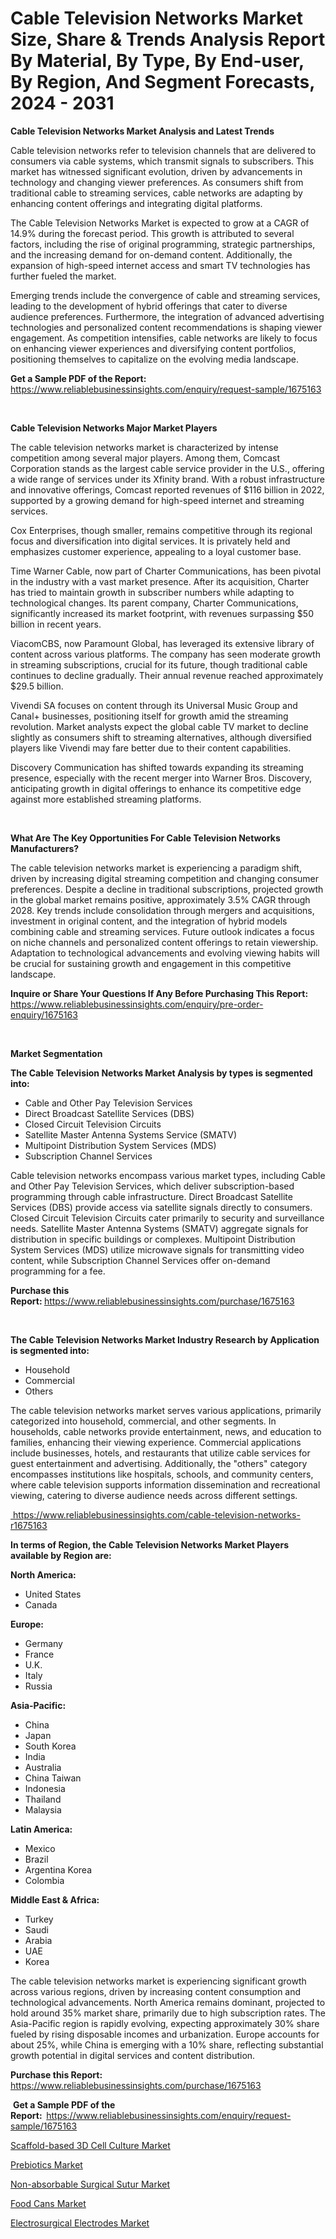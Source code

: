 <p><h1>Cable Television Networks Market Size, Share & Trends Analysis Report By Material, By Type, By End-user, By Region, And Segment Forecasts, 2024 - 2031</h1></p><p><strong>Cable Television Networks Market Analysis and Latest Trends</strong></p>
<p><p>Cable television networks refer to television channels that are delivered to consumers via cable systems, which transmit signals to subscribers. This market has witnessed significant evolution, driven by advancements in technology and changing viewer preferences. As consumers shift from traditional cable to streaming services, cable networks are adapting by enhancing content offerings and integrating digital platforms.</p><p>The Cable Television Networks Market is expected to grow at a CAGR of 14.9% during the forecast period. This growth is attributed to several factors, including the rise of original programming, strategic partnerships, and the increasing demand for on-demand content. Additionally, the expansion of high-speed internet access and smart TV technologies has further fueled the market. </p><p>Emerging trends include the convergence of cable and streaming services, leading to the development of hybrid offerings that cater to diverse audience preferences. Furthermore, the integration of advanced advertising technologies and personalized content recommendations is shaping viewer engagement. As competition intensifies, cable networks are likely to focus on enhancing viewer experiences and diversifying content portfolios, positioning themselves to capitalize on the evolving media landscape.</p></p>
<p><strong>Get a Sample PDF of the Report:&nbsp;</strong> <a href="https://www.reliablebusinessinsights.com/enquiry/request-sample/1675163?utm_campaign=57&utm_medium=2&utm_source=Github&utm_content=ia&utm_term=10102024&utm_id=cable-television-networks">https://www.reliablebusinessinsights.com/enquiry/request-sample/1675163</a></p>
<p>&nbsp;</p>
<p><strong>Cable Television Networks Major Market Players</strong></p>
<p><p>The cable television networks market is characterized by intense competition among several major players. Among them, Comcast Corporation stands as the largest cable service provider in the U.S., offering a wide range of services under its Xfinity brand. With a robust infrastructure and innovative offerings, Comcast reported revenues of $116 billion in 2022, supported by a growing demand for high-speed internet and streaming services.</p><p>Cox Enterprises, though smaller, remains competitive through its regional focus and diversification into digital services. It is privately held and emphasizes customer experience, appealing to a loyal customer base.</p><p>Time Warner Cable, now part of Charter Communications, has been pivotal in the industry with a vast market presence. After its acquisition, Charter has tried to maintain growth in subscriber numbers while adapting to technological changes. Its parent company, Charter Communications, significantly increased its market footprint, with revenues surpassing $50 billion in recent years.</p><p>ViacomCBS, now Paramount Global, has leveraged its extensive library of content across various platforms. The company has seen moderate growth in streaming subscriptions, crucial for its future, though traditional cable continues to decline gradually. Their annual revenue reached approximately $29.5 billion.</p><p>Vivendi SA focuses on content through its Universal Music Group and Canal+ businesses, positioning itself for growth amid the streaming revolution. Market analysts expect the global cable TV market to decline slightly as consumers shift to streaming alternatives, although diversified players like Vivendi may fare better due to their content capabilities.</p><p>Discovery Communication has shifted towards expanding its streaming presence, especially with the recent merger into Warner Bros. Discovery, anticipating growth in digital offerings to enhance its competitive edge against more established streaming platforms.</p></p>
<p>&nbsp;</p>
<p><strong>What Are The Key Opportunities For Cable Television Networks Manufacturers?</strong></p>
<p><p>The cable television networks market is experiencing a paradigm shift, driven by increasing digital streaming competition and changing consumer preferences. Despite a decline in traditional subscriptions, projected growth in the global market remains positive, approximately 3.5% CAGR through 2028. Key trends include consolidation through mergers and acquisitions, investment in original content, and the integration of hybrid models combining cable and streaming services. Future outlook indicates a focus on niche channels and personalized content offerings to retain viewership. Adaptation to technological advancements and evolving viewing habits will be crucial for sustaining growth and engagement in this competitive landscape.</p></p>
<p><strong>Inquire or Share Your Questions If Any Before Purchasing This Report:</strong> <a href="https://www.reliablebusinessinsights.com/enquiry/pre-order-enquiry/1675163?utm_campaign=57&utm_medium=2&utm_source=Github&utm_content=ia&utm_term=10102024&utm_id=cable-television-networks">https://www.reliablebusinessinsights.com/enquiry/pre-order-enquiry/1675163</a></p>
<p>&nbsp;</p>
<p><strong>Market Segmentation</strong></p>
<p><strong>The Cable Television Networks Market Analysis by types is segmented into:</strong></p>
<p><ul><li>Cable and Other Pay Television Services</li><li>Direct Broadcast Satellite Services (DBS)</li><li>Closed Circuit Television Circuits</li><li>Satellite Master Antenna Systems Service (SMATV)</li><li>Multipoint Distribution System Services (MDS)</li><li>Subscription Channel Services</li></ul></p>
<p><p>Cable television networks encompass various market types, including Cable and Other Pay Television Services, which deliver subscription-based programming through cable infrastructure. Direct Broadcast Satellite Services (DBS) provide access via satellite signals directly to consumers. Closed Circuit Television Circuits cater primarily to security and surveillance needs. Satellite Master Antenna Systems (SMATV) aggregate signals for distribution in specific buildings or complexes. Multipoint Distribution System Services (MDS) utilize microwave signals for transmitting video content, while Subscription Channel Services offer on-demand programming for a fee.</p></p>
<p><strong>Purchase this Report:&nbsp;</strong><a href="https://www.reliablebusinessinsights.com/purchase/1675163?utm_campaign=57&utm_medium=2&utm_source=Github&utm_content=ia&utm_term=10102024&utm_id=cable-television-networks">https://www.reliablebusinessinsights.com/purchase/1675163</a></p>
<p>&nbsp;</p>
<p><strong>The Cable Television Networks Market Industry Research by Application is segmented into:</strong></p>
<p><ul><li>Household</li><li>Commercial</li><li>Others</li></ul></p>
<p><p>The cable television networks market serves various applications, primarily categorized into household, commercial, and other segments. In households, cable networks provide entertainment, news, and education to families, enhancing their viewing experience. Commercial applications include businesses, hotels, and restaurants that utilize cable services for guest entertainment and advertising. Additionally, the "others" category encompasses institutions like hospitals, schools, and community centers, where cable television supports information dissemination and recreational viewing, catering to diverse audience needs across different settings.</p></p>
<p><a href="https://www.reliablebusinessinsights.com/cable-television-networks-r1675163?utm_campaign=57&utm_medium=2&utm_source=Github&utm_content=ia&utm_term=10102024&utm_id=cable-television-networks">&nbsp;https://www.reliablebusinessinsights.com/cable-television-networks-r1675163</a></p>
<p><strong>In terms of Region, the Cable Television Networks Market Players available by Region are:</strong></p>
<p>
    <p> <strong> North America: </strong>
        <ul>
            <li>United States</li>
            <li>Canada</li>
        </ul>
        </p> 
    <p> <strong> Europe: </strong>
        <ul>
            <li>Germany</li>
            <li>France</li>
            <li>U.K.</li>
            <li>Italy</li>
            <li>Russia</li>
        </ul>
        </p> 
    <p> <strong> Asia-Pacific: </strong>
        <ul>
            <li>China</li>
            <li>Japan</li>
            <li>South Korea</li>
            <li>India</li>
            <li>Australia</li>
            <li>China Taiwan</li>
            <li>Indonesia</li>
            <li>Thailand</li>
            <li>Malaysia</li>
        </ul>
        </p> 
    <p> <strong> Latin America: </strong>
        <ul>
            <li>Mexico</li>
            <li>Brazil</li>
            <li>Argentina Korea</li>
            <li>Colombia</li>
        </ul>
        </p> 
    <p> <strong> Middle East & Africa: </strong>
        <ul>
            <li>Turkey</li>
            <li>Saudi</li>
            <li>Arabia</li>
            <li>UAE</li>
            <li>Korea</li>
        </ul>
    </p>
    </p>
<p><p>The cable television networks market is experiencing significant growth across various regions, driven by increasing content consumption and technological advancements. North America remains dominant, projected to hold around 35% market share, primarily due to high subscription rates. The Asia-Pacific region is rapidly evolving, expecting approximately 30% share fueled by rising disposable incomes and urbanization. Europe accounts for about 25%, while China is emerging with a 10% share, reflecting substantial growth potential in digital services and content distribution.</p></p>
<p><strong>Purchase this Report: </strong><a href="https://www.reliablebusinessinsights.com/purchase/1675163?utm_campaign=57&utm_medium=2&utm_source=Github&utm_content=ia&utm_term=10102024&utm_id=cable-television-networks">https://www.reliablebusinessinsights.com/purchase/1675163</a></p>
<p>&nbsp;<strong>Get a Sample PDF of the Report:&nbsp;&nbsp;</strong><a href="https://www.reliablebusinessinsights.com/enquiry/request-sample/1675163?utm_campaign=57&utm_medium=2&utm_source=Github&utm_content=ia&utm_term=10102024&utm_id=cable-television-networks">https://www.reliablebusinessinsights.com/enquiry/request-sample/1675163</a></p>
<p><strong></strong></p>
<p><p><a href="https://www.linkedin.com/pulse/pioneering-growth-analyzing-global-scaffold-based-p1cge?utm_campaign=57&utm_medium=2&utm_source=Github&utm_content=ia&utm_term=10102024&utm_id=cable-television-networks">Scaffold-based 3D Cell Culture Market</a></p><p><a href="https://issuu.com/reportprime-2/docs/prebiotics-market-size-2030.pptx_663d41d5ab2291?utm_campaign=57&utm_medium=2&utm_source=Github&utm_content=ia&utm_term=10102024&utm_id=cable-television-networks">Prebiotics Market</a></p><p><a href="https://github.com/am6lascuyler/Market-Research-Report-List-1/blob/main/non-absorbable-surgical-sutur-market.md?utm_campaign=57&utm_medium=2&utm_source=Github&utm_content=ia&utm_term=10102024&utm_id=cable-television-networks">Non-absorbable Surgical Sutur Market</a></p><p><a href="https://issuu.com/reportprime-2/docs/food-cans-market-size-2030.pptx_7d7fae11ed66b6?utm_campaign=57&utm_medium=2&utm_source=Github&utm_content=ia&utm_term=10102024&utm_id=cable-television-networks">Food Cans Market</a></p><p><a href="https://github.com/haydee0czminge/Market-Research-Report-List-1/blob/main/electrosurgical-electrodes-market.md?utm_campaign=57&utm_medium=2&utm_source=Github&utm_content=ia&utm_term=10102024&utm_id=cable-television-networks">Electrosurgical Electrodes Market</a></p></p>